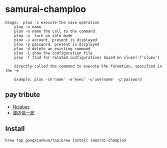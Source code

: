 # samurai-champloo

```
Usage:  ploo -s execute the save operation
	ploo -n name
	ploo -e name the call to the command
	ploo -a  turn on safe mode
	ploo -u account, present is displayed
	ploo -p password, present is displayed
	ploo -d delete an existing command
	ploo -l show the configuration file
	ploo -f find for related configurations based on clues(-f'clues')
	
	directly called the command to execute the formation, specified in the -e
	
	Example: ploo -sn'name' -e'exec' -u'username' -p'password
```

## pay tribute
- [Nujabes](https://music.douban.com/review/3119750/ "Nujabes")
- [渡边信一郎](https://zh.wikipedia.org/wiki/%E6%B8%A1%E8%BE%B9%E4%BF%A1%E4%B8%80%E9%83%8E)

## Install
`brew tap gengxiankun/tap;brew install samurai-champloo`

